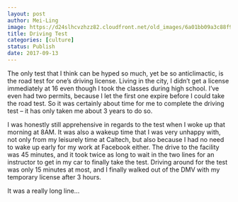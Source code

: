 ```yaml
---
layout: post
author: Mei-Ling
image: https://d24slhcvzhzz82.cloudfront.net/old_images/6a01bb09a3c88f970d01b8d2a25728970c-pi.jpg
title: Driving Test
categories: [culture]
status: Publish
date: 2017-09-13
---
```


The only test that I think can be hyped so much, yet be so anticlimactic, is the road test for one’s driving license. Living in the city, I didn’t get a license immediately at 16 even though I took the classes during high school. I’ve even had two permits, because I let the first one expire before I could take the road test. So it was certainly about time for me to complete the driving test – it has only taken me about 3 years to do so.

I was honestly still apprehensive in regards to the test when I woke up that morning at 8AM. It was also a wakeup time that I was very unhappy with, not only from my leisurely time at Caltech, but also because I had no need to wake up early for my work at Facebook either. The drive to the facility was 45 minutes, and it took twice as long to wait in the two lines for an instructor to get in my car to finally take the test. Driving around for the test was only 15 minutes at most, and I finally walked out of the DMV with my temporary license after 3 hours.

<div class="photo-caption caption-xid-6a01bb09a3c88f970d01b8d2a25728970c" id="caption-xid-6a01bb09a3c88f970d01b8d2a25728970c">It was a really long line...

